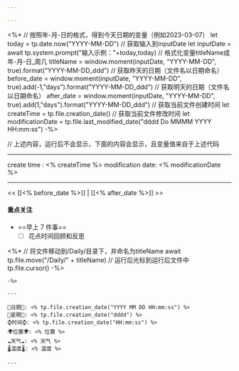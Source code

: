 ```yaml
---

---
```


<%*
// 按照年-月-日的格式，得到今天日期的变量（例如2023-03-07）
let today = tp.date.now("YYYY-MM-DD")
// 获取输入到inputDate
let inputDate = await tp.system.prompt("输入示例："+today,today)
// 格式化变量titleName成年-月-日_周几
titleName = window.moment(inputDate, "YYYY-MM-DD", true).format("YYYY-MM-DD_ddd")
// 获取昨天的日期（文件名以日期命名）
before_date = window.moment(inputDate, "YYYY-MM-DD", true).add(-1,"days").format("YYYY-MM-DD_ddd")
// 获取明天的日期（文件名以日期命名）
after_date = window.moment(inputDate, "YYYY-MM-DD", true).add(1,"days").format("YYYY-MM-DD_ddd")
// 获取当前文件创建时间
let createTime = tp.file.creation_date()
// 获取当前文件修改时间
let modificationDate = tp.file.last_modified_date("dddd Do MMMM YYYY HH:mm:ss")
-%>
 
 // 上述内容，运行后不会显示，下面的内容会显示，且变量值来自于上述代码
 
---

create time : <% createTime %>
modification date: <% modificationDate %>

---

<< [[<% before_date %>]] | [[<% after_date %>]] >>

#### 重点关注
-  ==早上 7 件事==
    - [ ] 花点时间回顾和反思

<%*
// 将文件移动到/Daily/目录下，并命名为titleName
await tp.file.move("/Daily/" + titleName)
// 运行后光标到运行后文件中
tp.file.cursor()
-%>
```
-%> 

--- 

🌻日期🌻: <% tp.file.creation_date("YYYY MM DD HH:mm:ss") %> 
🌙星期🌙: <% tp.file.creation_date("dddd") %> 
⌚️时间⌚️: <% tp.file.creation_date("HH:mm:ss") %> 
🌍位置🌍: <% 位置 %> 
☁️天气☁️: <% 天气 %> 
🌡️温度🌡️: <% 温度 %>

---